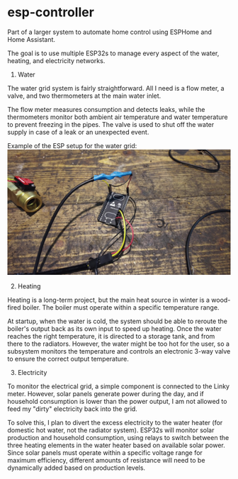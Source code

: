 # esp-controller

Part of a larger system to automate home control using ESPHome and Home Assistant.

The goal is to use multiple ESP32s to manage every aspect of the water, heating, and electricity networks.

1. Water
   
The water grid system is fairly straightforward. All I need is a flow meter, a valve, and two thermometers at the main water inlet.

The flow meter measures consumption and detects leaks, while the thermometers monitor both ambient air temperature and water temperature to prevent freezing in the pipes. The valve is used to shut off the water supply in case of a leak or an unexpected event.

Example of the ESP setup for the water grid:
![Aperçu du projet](illustration.jpeg)

2. Heating
   
Heating is a long-term project, but the main heat source in winter is a wood-fired boiler. The boiler must operate within a specific temperature range.

At startup, when the water is cold, the system should be able to reroute the boiler's output back as its own input to speed up heating. Once the water reaches the right temperature, it is directed to a storage tank, and from there to the radiators. However, the water might be too hot for the user, so a subsystem monitors the temperature and controls an electronic 3-way valve to ensure the correct output temperature.

3. Electricity
   
To monitor the electrical grid, a simple component is connected to the Linky meter. However, solar panels generate power during the day, and if household consumption is lower than the power output, I am not allowed to feed my "dirty" electricity back into the grid.

To solve this, I plan to divert the excess electricity to the water heater (for domestic hot water, not the radiator system). ESP32s will monitor solar production and household consumption, using relays to switch between the three heating elements in the water heater based on available solar power. Since solar panels must operate within a specific voltage range for maximum efficiency, different amounts of resistance will need to be dynamically added based on production levels.
